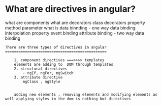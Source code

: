 What are directives in angular?
================================

what are components
what are decorators
    class decorators
    property
    method
    parameter
what is data binnding
    - one way data binding
        interpolation
        property
        event binding
        attribute binding
    - two way data binding



    There are three types of directives in angular
    ==============================================

        1. component directives ===>>>> templates
        elements are adding to  DOM through templates
        2. structural directives
            - ngIf, ngFor, ngSwitch
        3. attribute directive
            ngClass , ngStyle


        adding new elements , removing elements and modifying elements as well applying styles in the dom is nothing but directives
